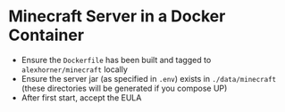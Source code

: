# Minecraft Server in a Docker Container

- Ensure the `Dockerfile` has been built and tagged to `alexhorner/minecraft` locally
- Ensure the server jar (as specified in `.env`) exists in `./data/minecraft` (these directories will be generated if you compose UP)
- After first start, accept the EULA
